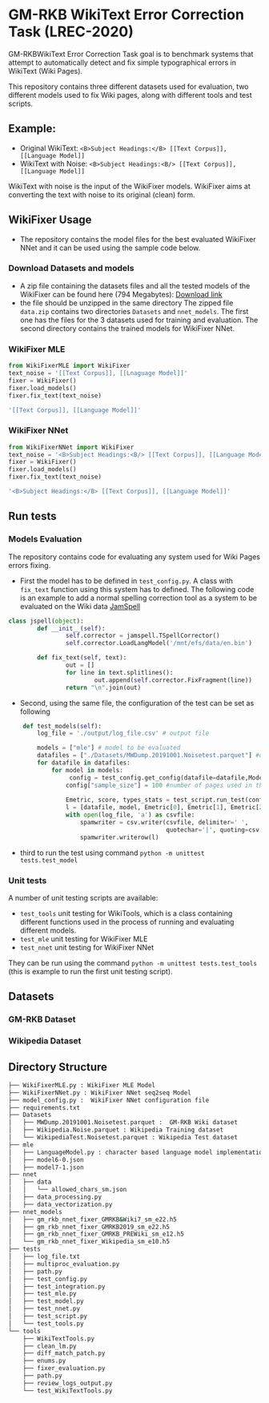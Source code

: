 # GM-RKB WikiText Error Correction Task (LREC-2020)
GM-RKBWikiText Error Correction Task goal is to benchmark systems that attempt to automatically detect and fix simple typographical errors in WikiText (Wiki Pages).

This repository contains three different datasets used for evaluation, two different models used to fix Wiki pages, along with different tools and test scripts.   
## Example: 
- Original WikiText: ``<B>Subject Headings:</B> [[Text Corpus]], [[Language Model]]``
- WikiText with Noise: ``<B>Subject Headings:<B/> [[Text Corpus]], [[Language Model]]`` 

WikiText with noise is the input of the WikiFixer models. WikiFixer aims at converting the text with noise to its original (clean) form. 

## WikiFixer Usage 
- The repository contains the model files for the best evaluated WikiFixer NNet and it can be used using the sample code below.

### Download Datasets and models 
- A zip file containing the datasets files and all the tested models of the WikiFixer can be found here (794 Megabytes): [Download link](https://wikifixer-dl.s3.amazonaws.com/data.zip)
- the file should be unzipped in the same directory 
The zipped file `data.zip` contains two directories `Datasets` and `nnet_models`. The first one has the files for the 3 datasets used for training and evaluation. The second directory contains the trained models for WikiFixer NNet. 

### WikiFixer MLE 
```python
from WikiFixerMLE import WikiFixer
text_noise = '[[Text Corpus]], [[Lnaguage Model]]'
fixer = WikiFixer()
fixer.load_models()
fixer.fix_text(text_noise)
```
```bash
'[[Text Corpus]], [[Language Model]]'
```
### WikiFixer NNet

```python
from WikiFixerNNet import WikiFixer
text_noise = '<B>Subject Headings:<B/> [[Text Corpus]], [[Language Model]]'
fixer = WikiFixer()
fixer.load_models()
fixer.fix_text(text_noise)
```

```bash
'<B>Subject Headings:</B> [[Text Corpus]], [[Language Model]]'
```


## Run tests

### Models Evaluation
The repository contains code for evaluating any system used for Wiki Pages errors fixing. 

- First the model has to be defined in `test_config.py`. A class with `fix_text` function using this system has to defined. The following code is an example to add a normal spelling correction tool as a system to be evaluated on the Wiki data [JamSpell](https://github.com/bakwc/JamSpell)

```Python
class jspell(object):
        def __init__(self):
                self.corrector = jamspell.TSpellCorrector()
                self.corrector.LoadLangModel('/mnt/efs/data/en.bin')

        def fix_text(self, text):
                out = []
                for line in text.splitlines():
                        out.append(self.corrector.FixFragment(line))
                return "\n".join(out)
```              
- Second, using the same file, the configuration of the test can be set as following 
```python 
    def test_models(self):
        log_file = './output/log_file.csv' # output file

        models = ["mle"] # model to be evaluated
        datafiles = ["./Datasets/MWDump.20191001.Noisetest.parquet"] #dataset used for evaluation 
        for datafile in datafiles:
            for model in models:
                 config = test_config.get_config(datafile=datafile,Model=model) #load configuraiton
                config["sample_size"] = 100 #number of pages used in the evaluation porcess
  
                Emetric, score, types_stats = test_script.run_test(config)
                l = [datafile, model, Emetric[0], Emetric[1], Emetric[2],metric[3], score]
                with open(log_file, 'a') as csvfile:
                    spamwriter = csv.writer(csvfile, delimiter=' ',
                                            quotechar='|', quoting=csv.QUOTE_MINIMAL)
                    spamwriter.writerow(l)
```
- third to run the test using command `python -m unittest tests.test_model` 
### Unit tests
 A number of unit testing scripts are available:
 - `test_tools` unit testing for WikiTools, which is a class containing different functions used in the process of running and evaluating different models.
 - `test_mle` unit testing for WikiFixer MLE
 - `test_nnet` unit testing for WikiFixer NNet

They can be run using the command `python -m unittest tests.test_tools` (this is example to run the first unit testing script).  
 

## Datasets

### GM-RKB Dataset

### Wikipedia Dataset

## Directory Structure

```bash
├── WikiFixerMLE.py : WikiFixer MLE Model
├── WikiFixerNNet.py : WikiFixer NNet seq2seq Model
├── model_config.py :  WikiFixer NNet configuration file
├── requirements.txt
├── Datasets
│   ├── MWDump.20191001.Noisetest.parquet :  GM-RKB Wiki dataset
│   ├── Wikipedia.Noise.parquet : Wikipedia Training dataset
│   └── WikipediaTest.Noisetest.parquet : Wikipedia Test dataset
├── mle
│   ├── LanguageModel.py : character based language model implementation
│   ├── model6-0.json
│   ├── model7-1.json
├── nnet
│   ├── data
│   │   └── allowed_chars_sm.json
│   ├── data_processing.py
│   ├── data_vectorization.py
├── nnet_models
│   ├── gm_rkb_nnet_fixer_GMRKB&Wiki7_sm_e22.h5
│   ├── gm_rkb_nnet_fixer_GMRKB2019_sm_e22.h5
│   ├── gm_rkb_nnet_fixer_GMRKB_PREWiki_sm_e12.h5
│   └── gm_rkb_nnet_fixer_Wikipedia_sm_e10.h5
├── tests
│   ├── log_file.txt
│   ├── multiproc_evaluation.py
│   ├── path.py
│   ├── test_config.py
│   ├── test_integration.py
│   ├── test_mle.py
│   ├── test_model.py
│   ├── test_nnet.py
│   ├── test_script.py
│   └── test_tools.py
└── tools
    ├── WikiTextTools.py
    ├── clean_lm.py
    ├── diff_match_patch.py
    ├── enums.py
    ├── fixer_evaluation.py
    ├── path.py
    ├── review_logs_output.py
    └── test_WikiTextTools.py


```
